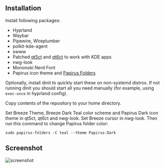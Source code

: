 ## Installation

Install following packages:

- Hyprland
- Waybar
- Pipewire, Wireplumber
- polkit-kde-agent
- swww
- Patched [qt5ct](https://aur.archlinux.org/packages/qt5ct-kde) and [qt6ct](https://aur.archlinux.org/packages/qt6ct-kde) to work with KDE apps
- nwg-look
- Mononoki Nerd Font
- Papirus icon theme and [Papirus Folders](https://github.com/PapirusDevelopmentTeam/papirus-folders)

Optionally, install dinit to quickly start these on non-systemd distros. If not running dinit you should start all you need manually (for example, using `exec-once` in hyprland config).

Copy contents of the repository to your home directory.

Set Breeze Theme, Breeze Dark Teal color scheme and Papirus Dark icon theme in qt5ct, qt6ct and nwg-look. Set Breeze cursor in nwg-look. Then run this command to change Papirus folder color:
```
sudo papirus-folders -C teal --theme Papirus-Dark
```

## Screenshot

![screenshot](https://github.com/mechakotik/dots/assets/43793572/74faf007-e340-432e-8502-41e6d0b80bbb)
